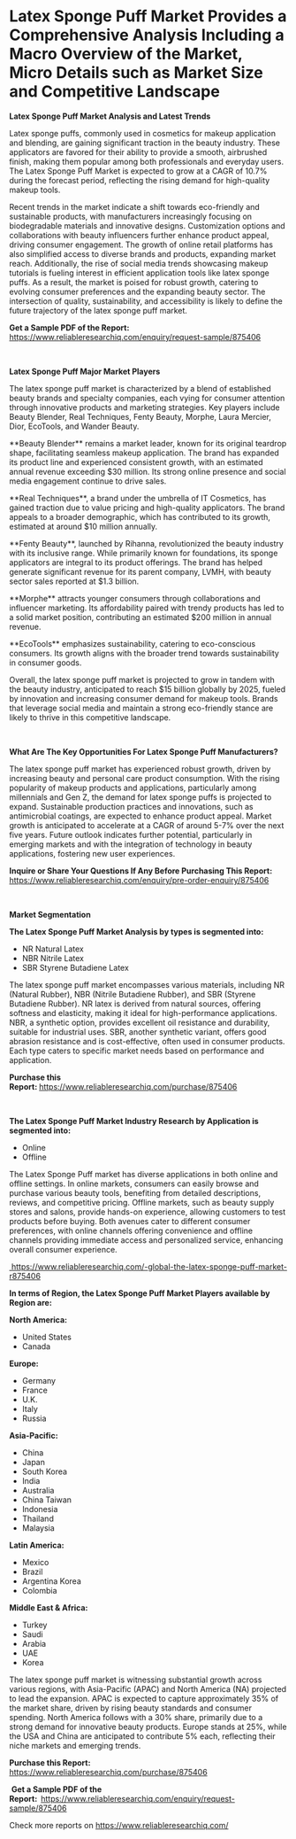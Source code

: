 <p><h1>Latex Sponge Puff Market Provides a Comprehensive Analysis Including a Macro Overview of the Market, Micro Details such as Market Size and Competitive Landscape</h1></p><p><strong>Latex Sponge Puff Market Analysis and Latest Trends</strong></p>
<p><p>Latex sponge puffs, commonly used in cosmetics for makeup application and blending, are gaining significant traction in the beauty industry. These applicators are favored for their ability to provide a smooth, airbrushed finish, making them popular among both professionals and everyday users. The Latex Sponge Puff Market is expected to grow at a CAGR of 10.7% during the forecast period, reflecting the rising demand for high-quality makeup tools.</p><p>Recent trends in the market indicate a shift towards eco-friendly and sustainable products, with manufacturers increasingly focusing on biodegradable materials and innovative designs. Customization options and collaborations with beauty influencers further enhance product appeal, driving consumer engagement. The growth of online retail platforms has also simplified access to diverse brands and products, expanding market reach. Additionally, the rise of social media trends showcasing makeup tutorials is fueling interest in efficient application tools like latex sponge puffs. As a result, the market is poised for robust growth, catering to evolving consumer preferences and the expanding beauty sector. The intersection of quality, sustainability, and accessibility is likely to define the future trajectory of the latex sponge puff market.</p></p>
<p><strong>Get a Sample PDF of the Report:&nbsp;</strong> <a href="https://www.reliableresearchiq.com/enquiry/request-sample/875406?utm_campaign=3136&utm_medium=2&utm_source=Github&utm_content=ia&utm_term=21032025&utm_id=latex-sponge-puff">https://www.reliableresearchiq.com/enquiry/request-sample/875406</a></p>
<p>&nbsp;</p>
<p><strong>Latex Sponge Puff Major Market Players</strong></p>
<p><p>The latex sponge puff market is characterized by a blend of established beauty brands and specialty companies, each vying for consumer attention through innovative products and marketing strategies. Key players include Beauty Blender, Real Techniques, Fenty Beauty, Morphe, Laura Mercier, Dior, EcoTools, and Wander Beauty.</p><p>**Beauty Blender** remains a market leader, known for its original teardrop shape, facilitating seamless makeup application. The brand has expanded its product line and experienced consistent growth, with an estimated annual revenue exceeding $30 million. Its strong online presence and social media engagement continue to drive sales.</p><p>**Real Techniques**, a brand under the umbrella of IT Cosmetics, has gained traction due to value pricing and high-quality applicators. The brand appeals to a broader demographic, which has contributed to its growth, estimated at around $10 million annually.</p><p>**Fenty Beauty**, launched by Rihanna, revolutionized the beauty industry with its inclusive range. While primarily known for foundations, its sponge applicators are integral to its product offerings. The brand has helped generate significant revenue for its parent company, LVMH, with beauty sector sales reported at $1.3 billion.</p><p>**Morphe** attracts younger consumers through collaborations and influencer marketing. Its affordability paired with trendy products has led to a solid market position, contributing an estimated $200 million in annual revenue.</p><p>**EcoTools** emphasizes sustainability, catering to eco-conscious consumers. Its growth aligns with the broader trend towards sustainability in consumer goods.</p><p>Overall, the latex sponge puff market is projected to grow in tandem with the beauty industry, anticipated to reach $15 billion globally by 2025, fueled by innovation and increasing consumer demand for makeup tools. Brands that leverage social media and maintain a strong eco-friendly stance are likely to thrive in this competitive landscape.</p></p>
<p>&nbsp;</p>
<p><strong>What Are The Key Opportunities For Latex Sponge Puff Manufacturers?</strong></p>
<p><p>The latex sponge puff market has experienced robust growth, driven by increasing beauty and personal care product consumption. With the rising popularity of makeup products and applications, particularly among millennials and Gen Z, the demand for latex sponge puffs is projected to expand. Sustainable production practices and innovations, such as antimicrobial coatings, are expected to enhance product appeal. Market growth is anticipated to accelerate at a CAGR of around 5-7% over the next five years. Future outlook indicates further potential, particularly in emerging markets and with the integration of technology in beauty applications, fostering new user experiences.</p></p>
<p><strong>Inquire or Share Your Questions If Any Before Purchasing This Report:</strong> <a href="https://www.reliableresearchiq.com/enquiry/pre-order-enquiry/875406?utm_campaign=3136&utm_medium=2&utm_source=Github&utm_content=ia&utm_term=21032025&utm_id=latex-sponge-puff">https://www.reliableresearchiq.com/enquiry/pre-order-enquiry/875406</a></p>
<p>&nbsp;</p>
<p><strong>Market Segmentation</strong></p>
<p><strong>The Latex Sponge Puff Market Analysis by types is segmented into:</strong></p>
<p><ul><li>NR Natural Latex</li><li>NBR Nitrile Latex</li><li>SBR Styrene Butadiene Latex</li></ul></p>
<p><p>The latex sponge puff market encompasses various materials, including NR (Natural Rubber), NBR (Nitrile Butadiene Rubber), and SBR (Styrene Butadiene Rubber). NR latex is derived from natural sources, offering softness and elasticity, making it ideal for high-performance applications. NBR, a synthetic option, provides excellent oil resistance and durability, suitable for industrial uses. SBR, another synthetic variant, offers good abrasion resistance and is cost-effective, often used in consumer products. Each type caters to specific market needs based on performance and application.</p></p>
<p><strong>Purchase this Report:&nbsp;</strong><a href="https://www.reliableresearchiq.com/purchase/875406?utm_campaign=3136&utm_medium=2&utm_source=Github&utm_content=ia&utm_term=21032025&utm_id=latex-sponge-puff">https://www.reliableresearchiq.com/purchase/875406</a></p>
<p>&nbsp;</p>
<p><strong>The Latex Sponge Puff Market Industry Research by Application is segmented into:</strong></p>
<p><ul><li>Online</li><li>Offline</li></ul></p>
<p><p>The Latex Sponge Puff market has diverse applications in both online and offline settings. In online markets, consumers can easily browse and purchase various beauty tools, benefiting from detailed descriptions, reviews, and competitive pricing. Offline markets, such as beauty supply stores and salons, provide hands-on experience, allowing customers to test products before buying. Both avenues cater to different consumer preferences, with online channels offering convenience and offline channels providing immediate access and personalized service, enhancing overall consumer experience.</p></p>
<p><a href="https://www.reliableresearchiq.com/-global-the-latex-sponge-puff-market-r875406?utm_campaign=3136&utm_medium=2&utm_source=Github&utm_content=ia&utm_term=21032025&utm_id=latex-sponge-puff">&nbsp;https://www.reliableresearchiq.com/-global-the-latex-sponge-puff-market-r875406</a></p>
<p><strong>In terms of Region, the Latex Sponge Puff Market Players available by Region are:</strong></p>
<p>
    <p> <strong> North America: </strong>
        <ul>
            <li>United States</li>
            <li>Canada</li>
        </ul>
        </p> 
    <p> <strong> Europe: </strong>
        <ul>
            <li>Germany</li>
            <li>France</li>
            <li>U.K.</li>
            <li>Italy</li>
            <li>Russia</li>
        </ul>
        </p> 
    <p> <strong> Asia-Pacific: </strong>
        <ul>
            <li>China</li>
            <li>Japan</li>
            <li>South Korea</li>
            <li>India</li>
            <li>Australia</li>
            <li>China Taiwan</li>
            <li>Indonesia</li>
            <li>Thailand</li>
            <li>Malaysia</li>
        </ul>
        </p> 
    <p> <strong> Latin America: </strong>
        <ul>
            <li>Mexico</li>
            <li>Brazil</li>
            <li>Argentina Korea</li>
            <li>Colombia</li>
        </ul>
        </p> 
    <p> <strong> Middle East & Africa: </strong>
        <ul>
            <li>Turkey</li>
            <li>Saudi</li>
            <li>Arabia</li>
            <li>UAE</li>
            <li>Korea</li>
        </ul>
    </p>
    </p>
<p><p>The latex sponge puff market is witnessing substantial growth across various regions, with Asia-Pacific (APAC) and North America (NA) projected to lead the expansion. APAC is expected to capture approximately 35% of the market share, driven by rising beauty standards and consumer spending. North America follows with a 30% share, primarily due to a strong demand for innovative beauty products. Europe stands at 25%, while the USA and China are anticipated to contribute 5% each, reflecting their niche markets and emerging trends.</p></p>
<p><strong>Purchase this Report: </strong><a href="https://www.reliableresearchiq.com/purchase/875406?utm_campaign=3136&utm_medium=2&utm_source=Github&utm_content=ia&utm_term=21032025&utm_id=latex-sponge-puff">https://www.reliableresearchiq.com/purchase/875406</a></p>
<p>&nbsp;<strong>Get a Sample PDF of the Report:&nbsp;&nbsp;</strong><a href="https://www.reliableresearchiq.com/enquiry/request-sample/875406?utm_campaign=3136&utm_medium=2&utm_source=Github&utm_content=ia&utm_term=21032025&utm_id=latex-sponge-puff">https://www.reliableresearchiq.com/enquiry/request-sample/875406</a></p>
<p><strong></strong></p>
<p>Check more reports on <a href="https://www.reliableresearchiq.com/?utm_campaign=3136&utm_medium=2&utm_source=Github&utm_content=ia&utm_term=21032025&utm_id=latex-sponge-puff">https://www.reliableresearchiq.com/</a></p>